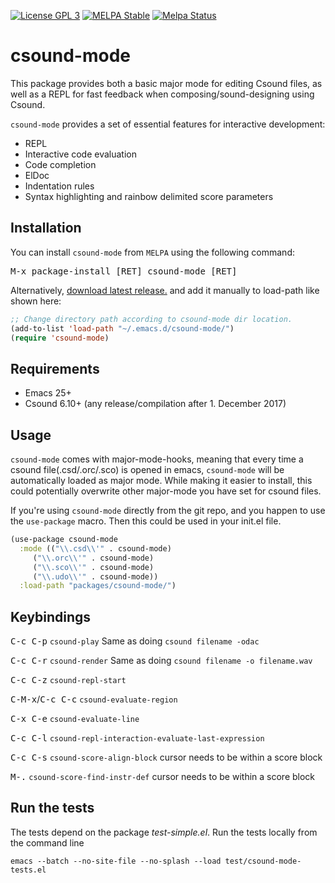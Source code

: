[![License GPL 3][badge-license]][copying]
[![MELPA Stable](https://stable.melpa.org/packages/csound-mode-badge.svg)](https://stable.melpa.org/#/csound-mode)
[![Melpa Status](http://melpa.milkbox.net/packages/csound-mode-badge.svg)](http://melpa.milkbox.net/#/csound-mode)


# csound-mode
This package provides both a basic major mode for editing Csound files,
as well as a REPL for fast feedback when composing/sound-designing using Csound.

`csound-mode` provides a set of essential features for interactive development:
* REPL
* Interactive code evaluation
* Code completion
* ElDoc
* Indentation rules
* Syntax highlighting and rainbow delimited score parameters

## Installation

You can install `csound-mode` from `MELPA` using the following command:

<kbd>M-x package-install [RET] csound-mode [RET]</kbd>

Alternatively, [download latest release.](https://github.com/hlolli/csound-mode/releases/download/v9.2.0/csound-mode-0.2.0.zip)
and add it manually to load-path like shown here:

```el
;; Change directory path according to csound-mode dir location.
(add-to-list 'load-path "~/.emacs.d/csound-mode/")
(require 'csound-mode)
```

## Requirements

- Emacs 25+
- Csound 6.10+ (any release/compilation after 1. December 2017)

## Usage

`csound-mode` comes with major-mode-hooks, meaning that every time a csound file(.csd/.orc/.sco) is opened in emacs, `csound-mode` will be automatically loaded as major mode. While making it easier to install, this could potentially overwrite other major-mode you have set for csound files.

If you're using `csound-mode` directly from the git repo, and you happen to use the `use-package` macro. Then this could be used in your init.el file.

```Clojure
(use-package csound-mode
  :mode (("\\.csd\\'" . csound-mode)
  	 ("\\.orc\\'" . csound-mode)
  	 ("\\.sco\\'" . csound-mode)
  	 ("\\.udo\\'" . csound-mode))
  :load-path "packages/csound-mode/")
```

## Keybindings
<kbd>C-c C-p</kbd> `csound-play` Same as doing `csound filename -odac`

<kbd>C-c C-r</kbd> `csound-render` Same as doing `csound filename -o filename.wav`

<kbd>C-c C-z</kbd> `csound-repl-start`

<kbd>C-M-x</kbd>/<kbd>C-c C-c</kbd> `csound-evaluate-region`

<kbd>C-x C-e</kbd> `csound-evaluate-line`

<kbd>C-c C-l</kbd> `csound-repl-interaction-evaluate-last-expression`

<kbd>C-c C-s</kbd> `csound-score-align-block` cursor needs to be within a score block

<kbd>M-.</kbd> `csound-score-find-instr-def` cursor needs to be within a score block


## Run the tests

The tests depend on the package _test-simple.el_.
Run the tests locally from the command line

```
emacs --batch --no-site-file --no-splash --load test/csound-mode-tests.el
```



[badge-license]: https://img.shields.io/badge/license-GPL_3-green.svg
[COPYING]: http://www.gnu.org/copyleft/gpl.html

